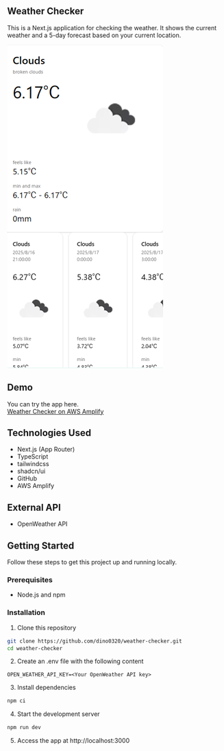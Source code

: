 ## Weather Checker
This is a Next.js application for checking the weather. It shows the current weather and a 5-day forecast based on your current location.

![Weather checker image](images_for_readme/weather-checker.png)

## Demo
You can try the app here.  
[Weather Checker on AWS Amplify](https://main.d29yly3drdj0zh.amplifyapp.com/)

## Technologies Used
- Next.js (App Router)
- TypeScript
- tailwindcss
- shadcn/ui
- GitHub
- AWS Amplify

## External API
- OpenWeather API

## Getting Started
Follow these steps to get this project up and running locally.

### Prerequisites
- Node.js and npm

### Installation
1. Clone this repository
  ```bash
  git clone https://github.com/dino0320/weather-checker.git
  cd weather-checker
  ```
2. Create an .env file with the following content
  ```env
  OPEN_WEATHER_API_KEY=<Your OpenWeather API key>
  ```

3. Install dependencies
  ```bash
  npm ci
  ```

4. Start the development server
  ```bash
  npm run dev
  ```

5. Access the app at http://localhost:3000